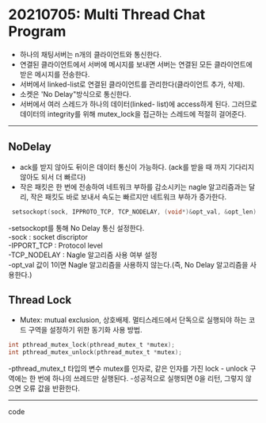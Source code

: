 # 20210705: Multi Thread Chat Program
- 하나의 채팅서버는 n개의 클라이언트와 통신한다. 
- 연결된 클라이언트에서 서버에 메시지를 보내면 서버는 연결된 모든 클라이언트에 받은 메시지를 전송한다. 
- 서버에서 linked-list로 연결된 클라이언트를 관리한다(클라이언트 추가, 삭제). 
- 소켓은 'No Delay"방식으로 통신한다. 
- 서버에서 여러 스레드가 하나의 데이터(linked- list)에 access하게 된다. 그러므로 데이터의 integrity를 위해 mutex_lock을 접근하는 스레드에 적절히 걸어준다.
---
## NoDelay
- ack를 받지 않아도 뒤이은 데이터 통신이 가능하다. (ack를 받을 때 까지 기다리지 않아도 되서 더 빠르다)
- 작은 패킷은 한 번에 전송하여 네트워크 부하를 감소시키는 nagle 알고리즘과는 달리, 작은 패킷도 바로 보내서 속도는 빠르지만 네트워크 부하가 증가한다.
~~~c
 setsockopt(sock, IPPROTO_TCP, TCP_NODELAY, (void*)&opt_val, &opt_len) 
~~~
-setsockopt를 통해 No Delay 통신 설정한다.   
-sock : socket discriptor  
-IPPORT_TCP : Protocol level  
-TCP_NODELAY : Nagle 알고리즘 사용 여부 설정  
-opt_val 값이 1이면 Nagle 알고리즘을 사용하지 않는다.(즉, No Delay 알고리즘을 사용한다.)     
## Thread Lock
- Mutex: mutual exclusion, 상호배제. 멀티스레드에서 단독으로 실행되야 하는 코드 구역을 설정하기 위한 동기화 사용 방법.
~~~c
int pthread_mutex_lock(pthread_mutex_t *mutex);
int pthread_mutex_unlock(pthread_mutex_t *mutex);
~~~
-pthread_mutex_t 타입의 변수 mutex를 인자로, 같은 인자를 가진 lock - unlock 구역에는 한 번에 하나의 쓰레드만 실행된다. 
-성공적으로 실행되면 0을 리턴, 그렇지 않으면 오류 값을 반환한다.

---
code

